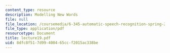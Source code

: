 ```yaml
---
content_type: resource
description: Modelling New Words
file: null
file_location: /coursemedia/6-345-automatic-speech-recognition-spring-2003/8dfc8f517d99400465ccf2015ac338be_lecture19.pdf
file_type: application/pdf
resourcetype: Document
title: lecture19.pdf
uid: 8dfc8f51-7d99-4004-65cc-f2015ac338be
---
```

